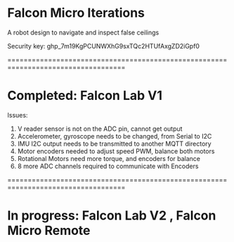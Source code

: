 # Falcon Micro Iterations

A robot design to navigate and inspect false ceilings

Security key: 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

===================================================================================
# Completed: Falcon Lab V1

Issues: 

1. V reader sensor is not on the ADC pin, cannot get output
2. Accelerometer, gyroscope needs to be changed, from Serial to I2C
3. IMU I2C output needs to be transmitted to another MQTT directory
4. Motor encoders needed to adjust speed PWM, balance both motors
5. Rotational Motors need more torque, and encoders for balance
6. 8 more ADC channels required to communicate with Encoders 

===================================================================================
# In progress: Falcon Lab V2 , Falcon Micro Remote

